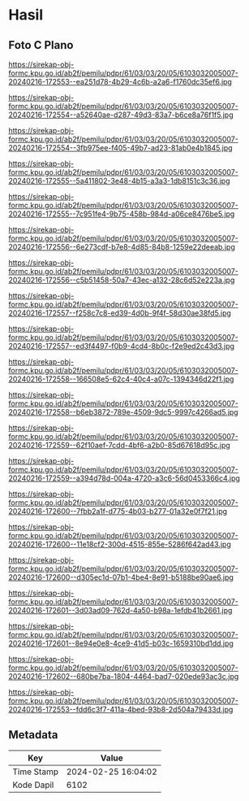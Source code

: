 # Hasil

## Foto C Plano

https://sirekap-obj-formc.kpu.go.id/ab2f/pemilu/pdpr/61/03/03/20/05/6103032005007-20240216-172553--ea251d78-4b29-4c6b-a2a6-f1760dc35ef6.jpg

https://sirekap-obj-formc.kpu.go.id/ab2f/pemilu/pdpr/61/03/03/20/05/6103032005007-20240216-172554--a52640ae-d287-49d3-83a7-b6ce8a76f1f5.jpg

https://sirekap-obj-formc.kpu.go.id/ab2f/pemilu/pdpr/61/03/03/20/05/6103032005007-20240216-172554--3fb975ee-f405-49b7-ad23-81ab0e4b1845.jpg

https://sirekap-obj-formc.kpu.go.id/ab2f/pemilu/pdpr/61/03/03/20/05/6103032005007-20240216-172555--5a411802-3e48-4b15-a3a3-1db8151c3c36.jpg

https://sirekap-obj-formc.kpu.go.id/ab2f/pemilu/pdpr/61/03/03/20/05/6103032005007-20240216-172555--7c951fe4-9b75-458b-984d-a06ce8476be5.jpg

https://sirekap-obj-formc.kpu.go.id/ab2f/pemilu/pdpr/61/03/03/20/05/6103032005007-20240216-172556--6e273cdf-b7e8-4d85-84b8-1259e22deeab.jpg

https://sirekap-obj-formc.kpu.go.id/ab2f/pemilu/pdpr/61/03/03/20/05/6103032005007-20240216-172556--c5b51458-50a7-43ec-a132-28c6d52e223a.jpg

https://sirekap-obj-formc.kpu.go.id/ab2f/pemilu/pdpr/61/03/03/20/05/6103032005007-20240216-172557--f258c7c8-ed39-4d0b-9f4f-58d30ae38fd5.jpg

https://sirekap-obj-formc.kpu.go.id/ab2f/pemilu/pdpr/61/03/03/20/05/6103032005007-20240216-172557--ed3f4497-f0b9-4cd4-8b0c-f2e9ed2c43d3.jpg

https://sirekap-obj-formc.kpu.go.id/ab2f/pemilu/pdpr/61/03/03/20/05/6103032005007-20240216-172558--166508e5-62c4-40c4-a07c-1394346d22f1.jpg

https://sirekap-obj-formc.kpu.go.id/ab2f/pemilu/pdpr/61/03/03/20/05/6103032005007-20240216-172558--b6eb3872-789e-4509-9dc5-9997c4266ad5.jpg

https://sirekap-obj-formc.kpu.go.id/ab2f/pemilu/pdpr/61/03/03/20/05/6103032005007-20240216-172559--62f10aef-7cdd-4bf6-a2b0-85d67618d95c.jpg

https://sirekap-obj-formc.kpu.go.id/ab2f/pemilu/pdpr/61/03/03/20/05/6103032005007-20240216-172559--a394d78d-004a-4720-a3c6-56d0453366c4.jpg

https://sirekap-obj-formc.kpu.go.id/ab2f/pemilu/pdpr/61/03/03/20/05/6103032005007-20240216-172600--7fbb2a1f-d775-4b03-b277-01a32e0f7f21.jpg

https://sirekap-obj-formc.kpu.go.id/ab2f/pemilu/pdpr/61/03/03/20/05/6103032005007-20240216-172600--11e18cf2-300d-4515-855e-5286f642ad43.jpg

https://sirekap-obj-formc.kpu.go.id/ab2f/pemilu/pdpr/61/03/03/20/05/6103032005007-20240216-172600--d305ec1d-07b1-4be4-8e91-b5188be90ae6.jpg

https://sirekap-obj-formc.kpu.go.id/ab2f/pemilu/pdpr/61/03/03/20/05/6103032005007-20240216-172601--3d03ad09-762d-4a50-b98a-1efdb41b2661.jpg

https://sirekap-obj-formc.kpu.go.id/ab2f/pemilu/pdpr/61/03/03/20/05/6103032005007-20240216-172601--8e94e0e8-4ce9-41d5-b03c-1659310bd1dd.jpg

https://sirekap-obj-formc.kpu.go.id/ab2f/pemilu/pdpr/61/03/03/20/05/6103032005007-20240216-172602--680be7ba-1804-4464-bad7-020ede93ac3c.jpg

https://sirekap-obj-formc.kpu.go.id/ab2f/pemilu/pdpr/61/03/03/20/05/6103032005007-20240216-172553--fdd6c3f7-411a-4bed-93b8-2d504a79433d.jpg


## Metadata

| Key        | Value               |
| ---------- | ------------------- |
| Time Stamp | 2024-02-25 16:04:02 |
| Kode Dapil | 6102                |



